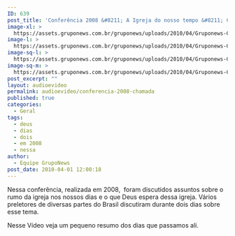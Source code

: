 ```yaml
---
ID: 639
post_title: 'Conferência 2008 &#8211; A Igreja do nosso tempo &#8211; Chamada'
image-xl: >
  https://assets.gruponews.com.br/gruponews/uploads/2010/04/Gruponews-CONF2008Chamada682-434.jpg
image-l: >
  https://assets.gruponews.com.br/gruponews/uploads/2010/04/Gruponews-CONF2008Chamada682-434.jpg
image-sq-l: >
  https://assets.gruponews.com.br/gruponews/uploads/2010/04/Gruponews-CONF2008Chamada682-434.jpg
image-sq-m: >
  https://assets.gruponews.com.br/gruponews/uploads/2010/04/Gruponews-CONF2008Chamada682-434.jpg
post_excerpt: ""
layout: audioevideo
permalink: audioevideo/conferencia-2008-chamada
published: true
categories:
  - Geral
tags:
  - deus
  - dias
  - dois
  - em 2008
  - nessa
author:
  - Equipe GrupoNews
post_date: 2010-04-01 12:00:18
---
```

Nessa conferência, realizada em 2008,  foram discutidos assuntos sobre o rumo da igreja nos nossos dias e o que Deus espera dessa igreja. Vários preletores de diversas partes do Brasil discutiram durante dois dias sobre esse tema.

Nesse Vídeo veja um pequeno resumo dos dias que passamos ali.